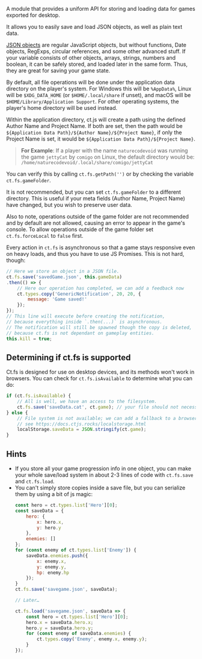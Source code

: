 A module that provides a uniform API for storing and loading data for games exported for desktop.

It allows you to easily save and load JSON objects, as well as plain text data.

[JSON objects](https://developer.mozilla.org/en-US/docs/Web/JavaScript/Reference/Global_Objects/JSON) are regular JavaScript objects, but without functions, Date objects, RegExps, circular references, and some other advanced stuff. If your variable consists of other objects, arrays, strings, numbers and boolean, it can be safely stored, and loaded later in the same form. Thus, they are great for saving your game state.

By default, all file operations will be done under the application data directory on the player's system. For Windows this will be `%AppData%`, Linux will be `$XDG_DATA_HOME` (or `$HOME/.local/share` if unset), and macOS will be `$HOME/Library/Application Support`. For other operating systems, the player's home directory will be used instead.

Within the application directory, ct.js will create a path using the defined Author Name and Project Name. If both are set, then the path would be `${Application Data Path}/${Author Name}/${Project Name}`, if only the Project Name is set, it would be `${Application Data Path}/${Project Name}`.

> **For Example**: If a player with the name `naturecodevoid` was running the game `jettyCat` by `comigo` on Linux, the default directory would be:
 `/home/naturecodevoid/.local/share/comigo/jettyCat`

 You can verify this by calling `ct.fs.getPath('')` or by checking the variable `ct.fs.gameFolder`.

It is not recommended, but you can set `ct.fs.gameFolder` to a different directory. This is useful if your meta fields (Author Name, Project Name) have changed, but you wish to preserve user data.

Also to note, operations outside of the game folder are not recommended and by default are not allowed, causing an error to appear in the game's console. To allow operations outside of the game folder set `ct.fs.forceLocal` to `false` first.

Every action in `ct.fs` is asynchronous so that a game stays responsive even on heavy loads, and thus you have to use JS Promises. This is not hard, though:

```js
// Here we store an object in a JSON file.
ct.fs.save('savedGame.json', this.gameData)
.then(() => {
    // Here our operation has completed, we can add a feedback now
    ct.types.copy('GenericNotification', 20, 20, {
        message: 'Game saved!'
    });
});
// This line will execute before creating the notification,
// because everything inside `.then(...)` is asynchronous.
// The notification will still be spawned though the copy is deleted,
// because ct.fs is not dependant on gameplay entities.
this.kill = true;
```

## Determining if ct.fs is supported

Ct.fs is designed for use on desktop devices, and its methods won't work in browsers. You can check for `ct.fs.isAvailable` to determine what you can do:

```js
if (ct.fs.isAvailable) {
    // All is well, we have an access to the filesystem.
    ct.fs.save('saveData.cat', ct.game); // your file should not necessarily have `json` extension, btw ;)
} else {
    // File system is not available; we can add a fallback to a browser's local storage instead.
    // see https://docs.ctjs.rocks/localstorage.html
    localStorage.saveData = JSON.stringify(ct.game);
}
```

## Hints

* If you store all your game progression info in one object, you can make your whole save/load system in about 2-3 lines of code with `ct.fs.save` and `ct.fs.load`.
* You can't simply store copies inside a save file, but you can serialize them by using a bit of js magic:
  ```js
  const hero = ct.types.list['Hero'][0];
  const saveData = {
      hero: {
          x: hero.x,
          y: hero.y
      },
      enemies: []
  };
  for (const enemy of ct.types.list['Enemy']) {
      saveData.enemies.push({
          x: enemy.x,
          y: enemy.y,
          hp: enemy.hp
      });
  }
  ct.fs.save('savegame.json', saveData);

  // Later…

  ct.fs.load('savegame.json', saveData => {
      const hero = ct.types.list['Hero'][0];
      hero.x = saveData.hero.x;
      hero.y = saveData.hero.y;
      for (const enemy of saveData.enemies) {
          ct.types.copy('Enemy', enemy.x, enemy.y);
      }
  });
  ```